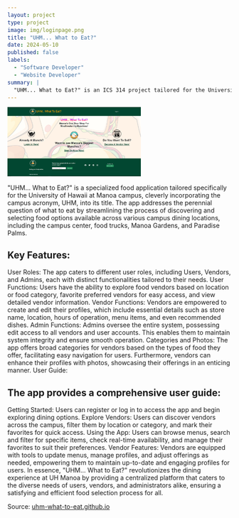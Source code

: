 ```yaml
---
layout: project
type: project
image: img/loginpage.png
title: "UHM... What to Eat?"
date: 2024-05-10
published: false
labels:
  - "Software Developer"
  - "Website Developer"
summary: |
  "UHM... What to Eat?" is an ICS 314 project tailored for the University of Hawaii at Manoa campus. This food app simplifies the process of finding dining options across campus locations like the campus center, food trucks, Manoa Gardens, and Paradise Palms. It's designed to make meal decisions easier for students and staff by providing quick access to diverse food choices.
---
```


<img width="300px" class="rounded float-start pe-4" src="../img/Screen.png">

"UHM... What to Eat?" is a specialized food application tailored specifically for the University of Hawaii at Manoa campus, cleverly incorporating the campus acronym, UHM, into its title. The app addresses the perennial question of what to eat by streamlining the process of discovering and selecting food options available across various campus dining locations, including the campus center, food trucks, Manoa Gardens, and Paradise Palms.

## Key Features:

User Roles: The app caters to different user roles, including Users, Vendors, and Admins, each with distinct functionalities tailored to their needs.
User Functions: Users have the ability to explore food vendors based on location or food category, favorite preferred vendors for easy access, and view detailed vendor information.
Vendor Functions: Vendors are empowered to create and edit their profiles, which include essential details such as store name, location, hours of operation, menu items, and even recommended dishes.
Admin Functions: Admins oversee the entire system, possessing edit access to all vendors and user accounts. This enables them to maintain system integrity and ensure smooth operation.
Categories and Photos: The app offers broad categories for vendors based on the types of food they offer, facilitating easy navigation for users. Furthermore, vendors can enhance their profiles with photos, showcasing their offerings in an enticing manner.
User Guide:

## The app provides a comprehensive user guide:

Getting Started: Users can register or log in to access the app and begin exploring dining options.
Explore Vendors: Users can discover vendors across the campus, filter them by location or category, and mark their favorites for quick access.
Using the App: Users can browse menus, search and filter for specific items, check real-time availability, and manage their favorites to suit their preferences.
Vendor Features: Vendors are equipped with tools to update menus, manage profiles, and adjust offerings as needed, empowering them to maintain up-to-date and engaging profiles for users.
In essence, "UHM... What to Eat?" revolutionizes the dining experience at UH Manoa by providing a centralized platform that caters to the diverse needs of users, vendors, and administrators alike, ensuring a satisfying and efficient food selection process for all.

Source: <a href="https://uhm-what-to-eat.github.io/"><i class="large github icon "></i>uhm-what-to-eat.github.io</a>
